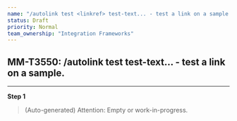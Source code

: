 ```yaml
---
name: "/autolink test <linkref> test-text... - test a link on a sample."
status: Draft
priority: Normal
team_ownership: "Integration Frameworks"
---
```


## MM-T3550: /autolink test <linkref> test-text... - test a link on a sample.

---

**Step 1**

> (Auto-generated) Attention: Empty or work-in-progress.

